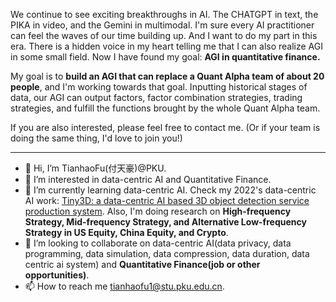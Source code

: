 We continue to see exciting breakthroughs in AI. The CHATGPT in text, the PIKA in video, and the Gemini in multimodal. I'm sure every AI practitioner can feel the waves of our time building up. And I want to do my part in this era. There is a hidden voice in my heart telling me that I can also realize AGI in some small field. Now I have found my goal: **AGI in quantitative finance.**

My goal is to **build an AGI that can replace a Quant Alpha team of about 20 people**, and I'm working towards that goal. Inputting historical stages of data, our AGI can output factors, factor combination strategies, trading strategies, and fulfill the functions brought by the whole Quant Alpha team.

If you are also interested, please feel free to contact me. (Or if your team is doing the same thing, I'd love to join you!)

-------
- 👋 Hi, I’m TianhaoFu(付天豪)@PKU. <!-- - Ex-Intern@Baidu, Tencent, Alibaba, Sea AI Lab, MSRA. -->
- 👀 I’m interested in data-centric AI and Quantitative Finance.
- 🌱 I’m currently learning data-centric AI. Check my 2022's data-centric AI work: [Tiny3D: a data-centric AI based 3D object detection service production system](https://github.com/TinyDataML/Tiny3D).
 Also, I'm doing research on **High-frequency Strategy, Mid-frequency Strategy, and Alternative Low-frequency Strategy in US Equity, China Equity, and Crypto**. <!-- -  Other work I have been involved in: [FAFE-Net(MM'21)](https://dl.acm.org/doi/10.1145/3474085.3475277), [REDet(ACCV'22 oral)](https://openaccess.thecvf.com/content/ACCV2022/papers/Xu_Boosting_Dense_Long-Tailed_Object_Detection_from_Data-Centric_View_ACCV_2022_paper.pdf), MonoLT(ICASSP'23). -->
- 💞️ I’m looking to collaborate on data-centric AI(data privacy, data programming, data simulation, data compression, data duration, data centric ai system) and **Quantitative Finance(job or other opportunities)**. 
- 📫 How to reach me tianhaofu1@stu.pku.edu.cn.

<!---
TianhaoFu/TianhaoFu is a ✨ special ✨ repository because its `README.md` (this file) appears on your GitHub profile.
You can click the Preview link to take a look at your changes.
--->
